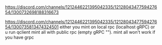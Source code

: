 https://discord.com/channels/1212446221395042335/1212804347759427654/1300732698188316673

https://discord.com/channels/1212446221395042335/1212804347759427654/1300735813474324501
either you mint on local rpc (localhost gRPC) or u run qclient mint all with public rpc (empty gRPC ""). mint all won't work if you have grpc